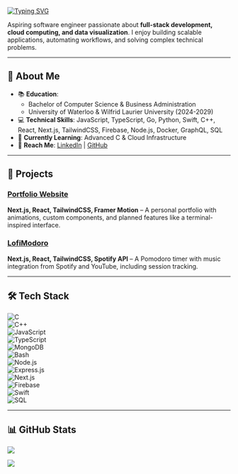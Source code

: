 [![Typing SVG](https://readme-typing-svg.demolab.com?font=Jetbrains+Mono&letterSpacing=0.3rem&pause=1000&color=35F4A6&multiline=true&width=435&lines=Hi!+I'm+Raeid+)](https://git.io/typing-svg)

Aspiring software engineer passionate about **full-stack development, cloud computing, and data visualization**. I enjoy building scalable applications, automating workflows, and solving complex technical problems.  

---

## 🔹 About Me
- 📚 **Education**: 
	- Bachelor of Computer Science & Business Administration 
	- University of Waterloo & Wilfrid Laurier University (2024-2029)  
- 💻 **Technical Skills**: JavaScript, TypeScript, Go, Python, Swift, C++, React, Next.js, TailwindCSS, Firebase, Node.js, Docker, GraphQL, SQL  
- 🚀 **Currently Learning**: Advanced C & Cloud Infrastructure  
- 📩 **Reach Me**: [LinkedIn](https://linkedin.com/in/raeid-usmanali) | [GitHub](https://github.com/Raeid-U)  

---

## 🔨 Projects  

### [Portfolio Website](https://raeid.ca)  
**Next.js, React, TailwindCSS, Framer Motion** – A personal portfolio with animations, custom components, and planned features like a terminal-inspired interface.  

### [LofiModoro](https://github.com/Raeid-U/LofiModoro)  
**Next.js, React, TailwindCSS, Spotify API** – A Pomodoro timer with music integration from Spotify and YouTube, including session tracking.  

---

## 🛠 Tech Stack  
![C](https://img.shields.io/badge/C-%2300599C.svg?style=for-the-badge&logo=c&logoColor=white)  
![C++](https://img.shields.io/badge/C++-%2300599C.svg?style=for-the-badge&logo=c%2B%2B&logoColor=white)  
![JavaScript](https://img.shields.io/badge/javascript-%23323330.svg?style=for-the-badge&logo=javascript&logoColor=%23F7DF1E)  
![TypeScript](https://img.shields.io/badge/typescript-%23007ACC.svg?style=for-the-badge&logo=typescript&logoColor=white)  
![MongoDB](https://img.shields.io/badge/MongoDB-%2347A248.svg?style=for-the-badge&logo=mongodb&logoColor=white)  
![Bash](https://img.shields.io/badge/Bash-%23121011.svg?style=for-the-badge&logo=gnu-bash&logoColor=white)  
![Node.js](https://img.shields.io/badge/node.js-6DA55F?style=for-the-badge&logo=node.js&logoColor=white)  
![Express.js](https://img.shields.io/badge/Express.js-%23404d59.svg?style=for-the-badge&logo=express&logoColor=%2361DAFB)  
![Next.js](https://img.shields.io/badge/Next-black?style=for-the-badge&logo=next.js&logoColor=white)  
![Firebase](https://img.shields.io/badge/firebase-%23039BE5.svg?style=for-the-badge&logo=firebase)  
![Swift](https://img.shields.io/badge/swift-F54A2A?style=for-the-badge&logo=swift&logoColor=white)  
![SQL](https://img.shields.io/badge/SQL-%2300758F.svg?style=for-the-badge&logo=sql&logoColor=white)  

---

## 📊 GitHub Stats  
![](https://github-readme-streak-stats.herokuapp.com/?user=Raeid-U&theme=dark&hide_border=false)  


![](https://github-readme-stats.vercel.app/api/top-langs/?username=Raeid-U&theme=dark&hide_border=false&layout=compact)  

